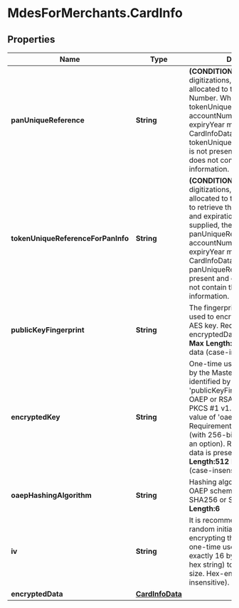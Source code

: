 # MdesForMerchants.CardInfo

## Properties
Name | Type | Description | Notes
------------ | ------------- | ------------- | -------------
**panUniqueReference** | **String** |  __(CONDITIONAL)__ &lt;br&gt;  For repeat digitizations, the unique reference allocated to the Primary Account Number. When supplied, the tokenUniqueReferenceForPanInfo, accountNumber, expiryMonth and expiryYear must be omitted from CardInfoData.   Only allowed if  tokenUniqueReferenceForPanInfo is not present and encrypted data does not contain the account information. &lt;br&gt; __Max Length:64__  | [optional] 
**tokenUniqueReferenceForPanInfo** | **String** |  __(CONDITIONAL)__&lt;br&gt;  For repeat digitizations, the unique reference allocated to the token will be used to retrieve the account number and expiration date. When supplied, the panUniqueReference, accountNumber, expiryMonth and expiryYear must be omitted from CardInfoData.    Only allowed if panUniqueReference is not present and encrypted data does not contain the account information. &lt;br&gt; __Max Length:64__  | [optional] 
**publicKeyFingerprint** | **String** | The fingerprint of the public key used to encrypt the ephemeral AES key. Required if encryptedData is present.&lt;br&gt;     __Max Length:64__ Hex-encoded data (case-insensitive).  | [optional] 
**encryptedKey** | **String** | One-time use AES key encrypted by the MasterCard public key (as identified by &#39;publicKeyFingerprint&#39;) using the OAEP or RSA Encryption Standard PKCS #1 v1.5  (depending on the value of &#39;oaepHashingAlgorithm&#39;. Requirement is for a 128-bit key (with 256-bit key supported as an option). Required if encrypted data is present. &lt;br&gt;   __Max Length:512__ Hex-encoded data (case-insensitive).\&quot;  | [optional] 
**oaepHashingAlgorithm** | **String** | Hashing algorithm used with the OAEP scheme. Must be either SHA256 or SHA512.     __Max Length:6__  | [optional] 
**iv** | **String** | It is recommended to supply a random initialization vector when encrypting the data using the one-time use AES key. Must be exactly 16 bytes (32 character hex string) to match the block size. Hex-encoded data (case-insensitive).  &lt;br&gt;__Max Length:32__  | [optional] 
**encryptedData** | [**CardInfoData**](CardInfoData.md) |  | [optional] 


